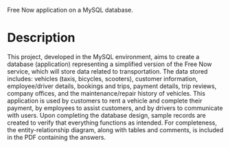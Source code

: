 Free Now application on a MySQL database.

# Description

This project, developed in the MySQL environment, aims to create a database (application) representing a simplified version of the Free Now service, which will store data related to transportation.
The data stored includes: vehicles (taxis, bicycles, scooters), customer information, employee/driver details, bookings and trips, payment details, trip reviews, company offices, and the maintenance/repair history of vehicles.
This application is used by customers to rent a vehicle and complete their payment, by employees to assist customers, and by drivers to communicate with users.
Upon completing the database design, sample records are created to verify that everything functions as intended. For completeness, the entity-relationship diagram, along with tables and comments, is included in the PDF containing the answers.
